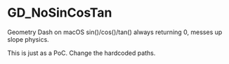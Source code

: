 # GD_NoSinCosTan
Geometry Dash on macOS sin()/cos()/tan() always returning 0, messes up slope physics.

This is just as a PoC. Change the hardcoded paths.
